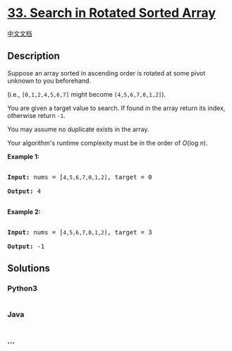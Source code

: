 # [33. Search in Rotated Sorted Array](https://leetcode.com/problems/search-in-rotated-sorted-array)

[中文文档](/solution/0000-0099/0033.Search%20in%20Rotated%20Sorted%20Array/README.md)

## Description

<p>Suppose an array sorted in ascending order is rotated at some pivot unknown to you beforehand.</p>

<p>(i.e., <code>[0,1,2,4,5,6,7]</code> might become <code>[4,5,6,7,0,1,2]</code>).</p>

<p>You are given a target value to search. If found in the array return its index, otherwise return <code>-1</code>.</p>

<p>You may assume no duplicate exists in the array.</p>

<p>Your algorithm&#39;s runtime complexity must be in the order of&nbsp;<em>O</em>(log&nbsp;<em>n</em>).</p>

<p><strong>Example 1:</strong></p>

<pre>

<strong>Input:</strong> nums = [<code>4,5,6,7,0,1,2]</code>, target = 0

<strong>Output:</strong> 4

</pre>

<p><strong>Example 2:</strong></p>

<pre>

<strong>Input:</strong> nums = [<code>4,5,6,7,0,1,2]</code>, target = 3

<strong>Output:</strong> -1</pre>

## Solutions

<!-- tabs:start -->

### **Python3**

```python

```

### **Java**

```java

```

### **...**

```

```

<!-- tabs:end -->
